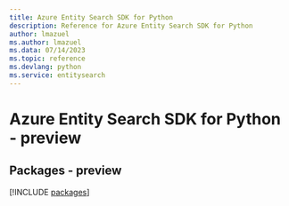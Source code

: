 ```yaml
---
title: Azure Entity Search SDK for Python
description: Reference for Azure Entity Search SDK for Python
author: lmazuel
ms.author: lmazuel
ms.data: 07/14/2023
ms.topic: reference
ms.devlang: python
ms.service: entitysearch
---
```

# Azure Entity Search SDK for Python - preview
## Packages - preview
[!INCLUDE [packages](entity-search-index.md)]